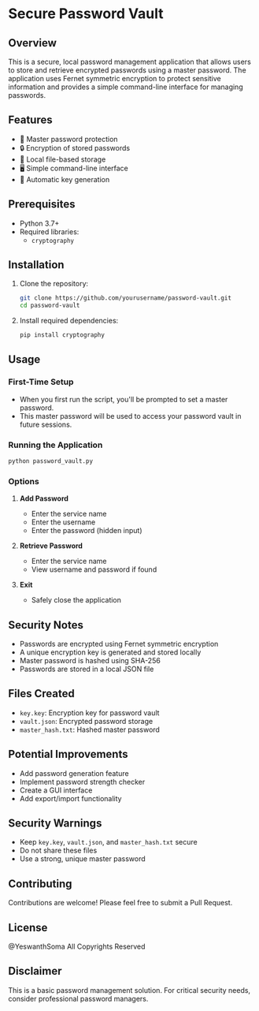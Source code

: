# Secure Password Vault

## Overview

This is a secure, local password management application that allows users to store and retrieve encrypted passwords using a master password. The application uses Fernet symmetric encryption to protect sensitive information and provides a simple command-line interface for managing passwords.

## Features

- 🔐 Master password protection
- 🔒 Encryption of stored passwords
- 💾 Local file-based storage
- 🖥️ Simple command-line interface
- 🔑 Automatic key generation

## Prerequisites

- Python 3.7+
- Required libraries:
  - `cryptography`

## Installation

1. Clone the repository:
   ```bash
   git clone https://github.com/yourusername/password-vault.git
   cd password-vault
   ```

2. Install required dependencies:
   ```bash
   pip install cryptography
   ```

## Usage

### First-Time Setup
- When you first run the script, you'll be prompted to set a master password.
- This master password will be used to access your password vault in future sessions.

### Running the Application
```bash
python password_vault.py
```

### Options
1. **Add Password**
   - Enter the service name
   - Enter the username
   - Enter the password (hidden input)

2. **Retrieve Password**
   - Enter the service name
   - View username and password if found

3. **Exit**
   - Safely close the application

## Security Notes

- Passwords are encrypted using Fernet symmetric encryption
- A unique encryption key is generated and stored locally
- Master password is hashed using SHA-256
- Passwords are stored in a local JSON file

## Files Created

- `key.key`: Encryption key for password vault
- `vault.json`: Encrypted password storage
- `master_hash.txt`: Hashed master password

## Potential Improvements

- Add password generation feature
- Implement password strength checker
- Create a GUI interface
- Add export/import functionality

## Security Warnings

- Keep `key.key`, `vault.json`, and `master_hash.txt` secure
- Do not share these files
- Use a strong, unique master password

## Contributing

Contributions are welcome! Please feel free to submit a Pull Request.

## License

@YeswanthSoma All Copyrights Reserved

## Disclaimer

This is a basic password management solution. For critical security needs, consider professional password managers.
